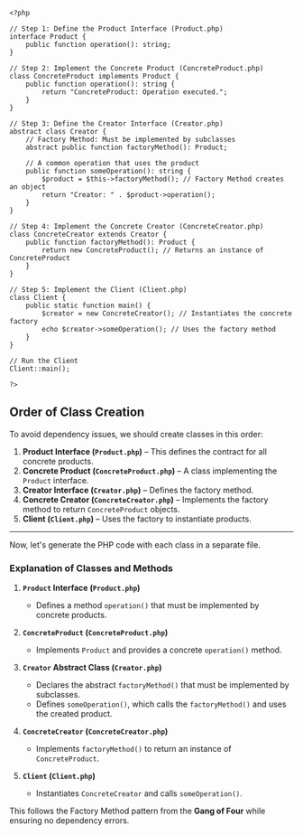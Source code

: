 ```
<?php

// Step 1: Define the Product Interface (Product.php)
interface Product {
    public function operation(): string;
}

// Step 2: Implement the Concrete Product (ConcreteProduct.php)
class ConcreteProduct implements Product {
    public function operation(): string {
        return "ConcreteProduct: Operation executed.";
    }
}

// Step 3: Define the Creator Interface (Creator.php)
abstract class Creator {
    // Factory Method: Must be implemented by subclasses
    abstract public function factoryMethod(): Product;

    // A common operation that uses the product
    public function someOperation(): string {
        $product = $this->factoryMethod(); // Factory Method creates an object
        return "Creator: " . $product->operation();
    }
}

// Step 4: Implement the Concrete Creator (ConcreteCreator.php)
class ConcreteCreator extends Creator {
    public function factoryMethod(): Product {
        return new ConcreteProduct(); // Returns an instance of ConcreteProduct
    }
}

// Step 5: Implement the Client (Client.php)
class Client {
    public static function main() {
        $creator = new ConcreteCreator(); // Instantiates the concrete factory
        echo $creator->someOperation(); // Uses the factory method
    }
}

// Run the Client
Client::main();

?>
```

## **Order of Class Creation**
To avoid dependency issues, we should create classes in this order:

1. **Product Interface (`Product.php`)** – This defines the contract for all concrete products.
2. **Concrete Product (`ConcreteProduct.php`)** – A class implementing the `Product` interface.
3. **Creator Interface (`Creator.php`)** – Defines the factory method.
4. **Concrete Creator (`ConcreteCreator.php`)** – Implements the factory method to return `ConcreteProduct` objects.
5. **Client (`Client.php`)** – Uses the factory to instantiate products.

---

Now, let's generate the PHP code with each class in a separate file.

### **Explanation of Classes and Methods**

1. **`Product` Interface (`Product.php`)**  
   - Defines a method `operation()` that must be implemented by concrete products.

2. **`ConcreteProduct` (`ConcreteProduct.php`)**  
   - Implements `Product` and provides a concrete `operation()` method.

3. **`Creator` Abstract Class (`Creator.php`)**  
   - Declares the abstract `factoryMethod()` that must be implemented by subclasses.
   - Defines `someOperation()`, which calls the `factoryMethod()` and uses the created product.

4. **`ConcreteCreator` (`ConcreteCreator.php`)**  
   - Implements `factoryMethod()` to return an instance of `ConcreteProduct`.

5. **`Client` (`Client.php`)**  
   - Instantiates `ConcreteCreator` and calls `someOperation()`.

This follows the Factory Method pattern from the **Gang of Four** while ensuring no dependency errors.
